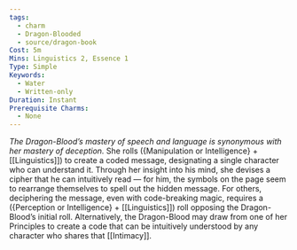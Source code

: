 ```yaml
---
tags:
  - charm
  - Dragon-Blooded
  - source/dragon-book
Cost: 5m
Mins: Linguistics 2, Essence 1
Type: Simple
Keywords:
  - Water
  - Written-only
Duration: Instant
Prerequisite Charms:
  - None
---
```

*The Dragon-Blood’s mastery of speech and language is synonymous with her mastery of deception.*
She rolls ({Manipulation or Intelligence} + [[Linguistics]]) to create a coded message, designating a single character who can understand it. Through her insight into his mind, she devises a cipher that he can intuitively read — for him, the symbols on the page seem to rearrange themselves to spell out the hidden message. For others, deciphering the message, even with code-breaking magic, requires a ({Perception or Intelligence} + [[Linguistics]]) roll opposing the Dragon-Blood’s initial roll. Alternatively, the Dragon-Blood may draw from one of her Principles to create a code that can be intuitively understood by any character who shares that [[Intimacy]].